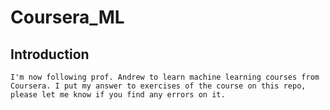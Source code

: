 # Coursera_ML

## Introduction
    I'm now following prof. Andrew to learn machine learning courses from Coursera. I put my answer to exercises of the course on this repo, please let me know if you find any errors on it.
